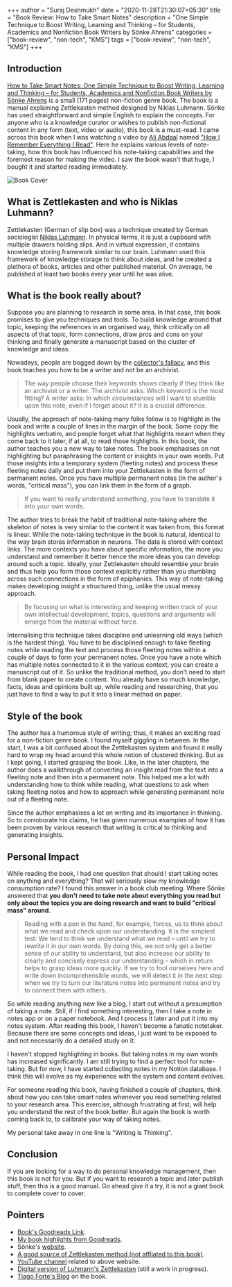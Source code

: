 +++
author = "Suraj Deshmukh"
date = "2020-11-28T21:30:07+05:30"
title = "Book Review: How to Take Smart Notes"
description = "One Simple Technique to Boost Writing, Learning and Thinking – for Students, Academics and Nonfiction Book Writers by Sönke Ahrens"
categories = ["book-review", "non-tech", "KMS"]
tags = ["book-review", "non-tech", "KMS"]
+++

## Introduction

[How to Take Smart Notes: One Simple Technique to Boost Writing, Learning and Thinking – for Students, Academics and Nonfiction Book Writers by Sönke Ahrens](https://www.goodreads.com/book/show/34507927-how-to-take-smart-notes) is a small (171 pages) non-fiction genre book. The book is a manual explaining Zettlekasten method designed by Niklas Luhmann. Sönke has used straightforward and simple English to explain the concepts. For anyone who is a knowledge curator or wishes to publish non-fictional content in any form (text, video or audio), this book is a must-read. I came across this book when I was watching a video by [Ali Abdaal](https://aliabdaal.com/) named ["How I Remember Everything I Read"](https://youtu.be/AjoxkxM_I5g). Here he explains various levels of note-taking, how this book has influenced his note-taking capabilities and the foremost reason for making the video. I saw the book wasn't that huge, I bought it and started reading immediately.

![Book Cover](/images/book-review-how-to-take-smart-notes/cover.jpg "Book Cover")

## What is Zettlekasten and who is Niklas Luhmann?

Zettlekasten (German of slip box) was a technique created by German sociologist [Niklas Luhmann](https://en.wikipedia.org/wiki/Niklas_Luhmann). In physical terms, it is just a cupboard with multiple drawers holding slips. And in virtual expression, it contains knowledge storing framework similar to our brain. Luhmann used this framework of knowledge storage to think about ideas, and he created a plethora of books, articles and other published material. On average, he published at least two books every year until he was alive.

## What is the book really about?

Suppose you are planning to research in some area. In that case, this book promises to give you techniques and tools. To build knowledge around that topic, keeping the references in an organised way, think critically on all aspects of that topic, form connections, draw pros and cons on your thinking and finally generate a manuscript based on the cluster of knowledge and ideas.

Nowadays, people are bogged down by the [collector's fallacy](https://zettelkasten.de/posts/collectors-fallacy/), and this book teaches you how to be a writer and not be an archivist.

> The way people choose their keywords shows clearly if they think like an archivist or a writer. The archivist asks: Which keyword is the most fitting? A writer asks: In which circumstances will I want to stumble upon this note, even if I forget about it? It is a crucial difference.

Usually, the approach of note-taking many folks follow is to highlight in the book and write a couple of lines in the margin of the book. Some copy the highlights verbatim, and people forget what that highlights meant when they come back to it later, if at all, to read those highlights. In this book, the author teaches you a new way to take notes. The book emphasises on not highlighting but paraphrasing the content or insights in your own words. Put those insights into a temporary system (fleeting notes) and process these fleeting notes daily and put them into your Zettlekasten in the form of permanent notes. Once you have multiple permanent notes (in the author's words, "critical mass"), you can link them in the form of a graph.

> If you want to really understand something, you have to translate it into your own words.

The author tries to break the habit of traditional note-taking where the skeleton of notes is very similar to the content it was taken from, this format is linear. While the note-taking technique in the book is natural, identical to the way brain stores information in neurons. The data is stored with context links. The more contexts you have about specific information, the more you understand and remember it better hence the more ideas you can develop around such a topic. Ideally, your Zettlekasten should resemble your brain and thus help you form those context explicitly rather than you stumbling across such connections in the form of epiphanies. This way of note-taking makes developing insight a structured thing, unlike the usual messy approach.

> By focusing on what is interesting and keeping written track of your own intellectual development, topics, questions and arguments will emerge from the material without force.

Internalising this technique takes discipline and unlearning old ways (which is the hardest thing). You have to be disciplined enough to take fleeting notes while reading the text and process those fleeting notes within a couple of days to form your permanent notes. Once you have a note which has multiple notes connected to it in the various context, you can create a manuscript out of it. So unlike the traditional method, you don't need to start from blank paper to create content. You already have so much knowledge, facts, ideas and opinions built up, while reading and researching, that you just have to find a way to put it into a linear method on paper.

## Style of the book

The author has a humorous style of writing; thus, it makes an exciting read for a non-fiction genre book. I found myself giggling in between. In the start, I was a bit confused about the Zettlekasten system and found it really hard to wrap my head around this whole notion of clustered thinking. But as I kept going, I started grasping the book. Like, in the later chapters, the author does a walkthrough of converting an insight read from the text into a fleeting note and then into a permanent note. This helped me a lot with understanding how to think while reading, what questions to ask when taking fleeting notes and how to approach while generating permanent note out of a fleeting note.

Since the author emphasises a lot on writing and its importance in thinking. So to corroborate his claims, he has given numerous examples of how it has been proven by various research that writing is critical to thinking and generating insights.

## Personal Impact

While reading the book, I had one question that should I start taking notes on anything and everything? That will seriously slow my knowledge consumption rate? I found this answer in a book club meeting. Where Sönke answered that **you don't need to take note about everything you read but only about the topics you are doing research and want to build "critical mass" around**.

> Reading with a pen in the hand, for example, forces, us to think about what we read and check upon our understanding. It is the simplest test: We tend to think we understand what we read – until we try to rewrite it in our own words. By doing this, we not only get a better sense of our ability to understand, but also increase our ability to clearly and concisely express our understanding – which in return helps to grasp ideas more quickly. If we try to fool ourselves here and write down incomprehensible words, we will detect it in the next step when we try to turn our literature notes into permanent notes and try to connect them with others.

So while reading anything new like a blog, I start out without a presumption of taking a note. Still, if I find something interesting, then I take a note in notes app or on a paper notebook. And I process it later and put it into my notes system. After reading this book, I haven't become a fanatic notetaker. Because there are some concepts and ideas, I just want to be exposed to and not necessarily do a detailed study on it.

I haven't stopped highlighting in books. But taking notes in my own words has increased significantly. I am still trying to find a perfect tool for note-taking. But for now, I have started collecting notes in my Notion database. I think this will evolve as my experience with the system and content evolves.

For someone reading this book, having finished a couple of chapters, think about how you can take smart notes whenever you read something related to your research area. This exercise, although frustrating at first, will help you understand the rest of the book better. But again the book is worth coming back to, to calibrate your way of taking notes.

My personal take away in one line is "Writing is Thinking".

## Conclusion

If you are looking for a way to do personal knowledge management, then this book is not for you. But if you want to research a topic and later publish stuff, then this is a good manual. Go ahead give it a try, it is not a giant book to complete cover to cover.

## Pointers

- [Book's Goodreads Link](https://www.goodreads.com/book/show/34507927-how-to-take-smart-notes).
- [My book highlights from Goodreads](https://www.goodreads.com/notes/34507927-how-to-take-smart-notes/26285732-suraj-deshmukh).
- Sönke's [website](https://takesmartnotes.com/).
- [A good source of Zettlekasten method (not affliated to this book)](https://zettelkasten.de/).
- [YouTube channel](https://www.youtube.com/channel/UCgHNEmlSVZMEQggrHTNKmMQ) related to above website.
- [Digital version of Luhmann's Zettlekasten](https://niklas-luhmann-archiv.de/) (still a work in progress).
- [Tiago Forte's Blog](https://fortelabs.co/blog/how-to-take-smart-notes/) on the book.
